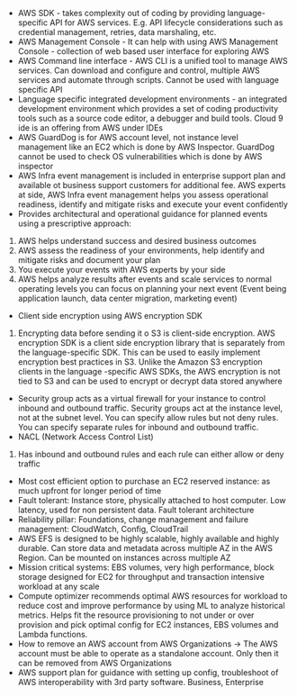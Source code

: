 * AWS SDK - takes complexity out of coding by providing language-specific API for AWS services. E.g. API lifecycle considerations such as credential management, retries, data marshaling, etc. 
* AWS Management Console - It can help with using AWS Management Console - collection of web based user interface for exploring AWS
* AWS Command line interface - AWS CLI is a unified tool to manage AWS services. Can download and configure and control, multiple AWS services and automate through scripts. Cannot be used with language specific API
* Language specific integrated development environments - an integrated development environment which provides a set of coding productivity tools such as a source code editor, a debugger and build tools. Cloud 9 ide is an offering from AWS under IDEs
* AWS GuardDog is for AWS account level, not instance level management like an EC2 which is done by AWS Inspector. GuardDog cannot be used to check OS vulnerabilities which is done by AWS inspector
* AWS Infra event management is included in enterprise support plan and available ot business support customers for additional fee. AWS experts at side, AWS Infra event management helps you assess operational readiness, identify and mitigate risks and execute your event confidently
* Provides architectural and operational guidance for planned events using a prescriptive approach:
1. AWS helps understand success and desired business outcomes
2. AWS assess the readiness of your environments, help identify and mitigate risks and document your plan
3. You execute your events with AWS experts by your side
4. AWS helps analyze results after events and scale services to normal operating levels you can focus on planning your next event
(Event being application launch, data center migration, marketing event)
* Client side encryption using AWS encryption SDK 
1. Encrypting data before sending it o S3 is client-side encryption. AWS encryption SDK is a client side encryption library that is separately from the language-specific SDK. This can be used to easily implement encryption best practices in S3. Unlike the Amazon S3 encryption clients in the language -specific AWS SDKs, the AWS encryption is not tied to S3 and can be used to encrypt or decrypt data stored anywhere
* Security group acts as a virtual firewall for your instance to control inbound and outbound traffic. Security groups act at the instance level, not at the subnet level. You can specify allow rules but not deny rules. You can specify separate rules for inbound and outbound traffic.
* NACL (Network Access Control List)
1. Has inbound and outbound rules and each rule can either allow or deny traffic
* Most cost efficient option to purchase an EC2 reserved instance: as much upfront for longer period of time
* Fault tolerant: Instance store, physically attached to host computer. Low latency, used for non persistent data. Fault tolerant architecture
* Reliability pillar: Foundations, change management and failure management: CloudWatch, Config, CloudTrail
* AWS EFS is designed to be highly scalable, highly available and highly durable. Can store data and metadata across multiple AZ in the AWS Region. Can be mounted on instances across multiple AZ
* Mission critical systems: EBS volumes, very high performance, block storage designed for EC2 for throughput and transaction intensive workload at any scale
* Compute optimizer recommends optimal AWS resources for workload to reduce cost and improve performance by using ML to analyze historical metrics. Helps fit the resource provisioning to not under or over provision and pick optimal config for EC2 instances, EBS volumes and Lambda functions.
* How to remove an AWS account from AWS Organizations -> The AWS account must be able to operate as a standalone account. Only then it can be removed from AWS Organizations
* AWS support plan for guidance with setting up config, troubleshoot of AWS interoperability with 3rd party software. Business, Enterprise
